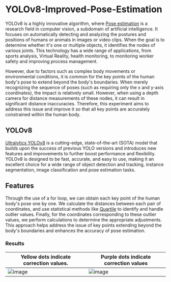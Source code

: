# YOLOv8-Improved-Pose-Estimation
YOLOv8 is a highly innovative algorithm, where [Pose estimation](https://docs.ultralytics.com/tasks/pose/) is a research field in computer vision, a subdomain of artificial intelligence. It focuses on automatically detecting and analyzing the postures and positions of humans or animals in images or video clips. When the goal is to determine whether it's one or multiple objects, it identifies the nodes of various joints. This technology has a wide range of applications, from sports analysis, Virtual Reality, health monitoring, to monitoring worker safety and improving process management.

However, due to factors such as complex body movements or environmental conditions, it is common for the key points of the human body's pose to extend beyond the body's boundaries. When merely recognizing the sequence of poses (such as requiring only the x and y-axis coordinates), the impact is relatively small. However, when using a depth camera for distance measurements of these nodes, it can result in significant distance inaccuracies.
Therefore, this experiment aims to address this issue and improve it so that all key points are accurately constrained within the human body.

## YOLOv8
[Ultralytics YOLOv8](https://github.com/ultralytics/ultralytics) is a cutting-edge, state-of-the-art (SOTA) model that builds upon the success of previous YOLO versions and introduces new features and improvements to further boost performance and flexibility. YOLOv8 is designed to be fast, accurate, and easy to use, making it an excellent choice for a wide range of object detection and tracking, instance segmentation, image classification and pose estimation tasks.

## Features
Through the use of a for loop, we can obtain each key point of the human body's pose one by one. We calculate the distances between each pair of coordinates, and use statistical methods like [Quartile](https://en.wikipedia.org/wiki/Quartile) to identify and handle outlier values. Finally, for the coordinates corresponding to these outlier values, we perform calculations to determine the appropriate adjustments. This approach helps address the issue of key points extending beyond the body's boundaries and enhances the accuracy of pose estimation.
  
### Results
| Yellow dots indicate correction values. | Purple dots indicate correction values |
| ------------- | ------------- |
| ![image](https://github.com/KennyChen880127/YOLOv8-Improved-Pose-Estimation/blob/main/example_1.jpg) | ![image](https://github.com/KennyChen880127/YOLOv8-Improved-Pose-Estimation/blob/main/example_2.jpg) |
